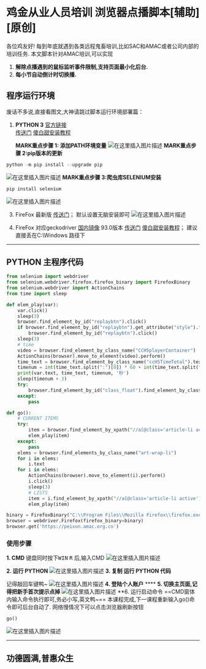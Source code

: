 
# 鸡金从业人员培训 浏览器点播脚本[辅助][原创]

各位鸡友好!
每到年底就遇到各类远程鬼畜培训,比如SAC和AMAC或者公司内部的培训任务.
本文脚本针对AMAC培训,可以实现

 1. **解除点播遇到的鼠标监听事件限制,支持页面最小化后台.**
 2. **每小节自动倒计时切换播.**
 

## 程序运行环境

废话不多说,直接看图文,大神请跳过脚本运行环境部署篇：
 1. **PYTHON 3** 
 [官方链接](https://www.python.org/downloads/release/python-3100/)  
 [传送门](https://www.python.org/ftp/python/3.10.0/python-3.10.0-amd64.exe) 
 [傻白甜安装教程](https://blog.csdn.net/qq_45502336/article/details/109531599)
 
 	**MARK重点步骤 1: 添加PATH环境变量**
![在这里插入图片描述](https://img-blog.csdnimg.cn/1b332aa9ee5d4671b9c4cedca560fb8d.png?x-oss-process=image/watermark,type_ZHJvaWRzYW5zZmFsbGJhY2s,shadow_50,text_Q1NETiBAcmFpbmNvYXQyMDA=,size_20,color_FFFFFF,t_70,g_se,x_16)	**MARK重点步骤 2:pip版本的更新**

```powershell
python -m pip install --upgrade pip
```
![在这里插入图片描述](https://img-blog.csdnimg.cn/5fde6ef59ea049068fb9f5f952b75e7f.png?x-oss-process=image/watermark,type_ZHJvaWRzYW5zZmFsbGJhY2s,shadow_50,text_Q1NETiBAcmFpbmNvYXQyMDA=,size_20,color_FFFFFF,t_70,g_se,x_16)	**MARK重点步骤 3:爬虫库SELENIUM安装**

```python
pip install selenium
```
![在这里插入图片描述](https://img-blog.csdnimg.cn/ab9ed890e8c2489c9abb8bab64fe42b2.png)



 3. FireFox 最新版 [传送门](https://download-ssl.firefox.com.cn/releases-sha2/stub/official/zh-CN/Firefox-latest.exe)；
 默认设置无脑安装即可
 ![在这里插入图片描述](https://img-blog.csdnimg.cn/3de60d01fff74b5a82991035be6227b9.png?x-oss-process=image/watermark,type_ZHJvaWRzYW5zZmFsbGJhY2s,shadow_50,text_Q1NETiBAcmFpbmNvYXQyMDA=,size_17,color_FFFFFF,t_70,g_se,x_16)

 4. FireFox 对应geckodriver [国内镜像](http://npm.taobao.org/mirrors/geckodriver/)  93.0版本 [传送门](http://npm.taobao.org/mirrors/geckodriver/v0.30.0/geckodriver-v0.30.0-win32.zip)
[傻白甜安装教程](https://blog.csdn.net/hy_696/article/details/80114065)；
建议直接丢在C:\Windows 路径下

----

## PYTHON 主程序代码

```python
from selenium import webdriver
from selenium.webdriver.firefox.firefox_binary import FirefoxBinary
from selenium.webdriver import ActionChains
from time import sleep

def elem_play(var):
    var.click()
    sleep(3)
    browser.find_element_by_id("replaybtn").click()
    if browser.find_element_by_id("replaybtn").get_attribute("style").find("display: block")!=-1:
        browser.find_element_by_id("replaybtn").click()
    sleep(3)
    # time
    video = browser.find_element_by_class_name("CCH5playerContainer")
    ActionChains(browser).move_to_element(video).perform()
    time_text = browser.find_element_by_class_name("ccH5TimeTotal").text
    timenum = int(time_text.split(":")[0]) * 60 + int(time_text.split(":")[1])
    print(var.text, time_text, timenum, '秒')
    sleep(timenum + 3)
    try:
        browser.find_element_by_id("class_float").find_element_by_class_name("btn-close").click()
    except:
        pass

def go():
    # CURRENT ITEMS
    try:
        item = browser.find_element_by_xpath("//a[@class='article-li active cur']")
        elem_play(item)
    except:
        pass
    elems = browser.find_elements_by_class_name("art-wrap-li")
    for i in elems:
        i.text
    for i in elems:
        ActionChains(browser).move_to_element(i).perform()
        i.click()
        sleep(3)
        # LISTS
        item = i.find_element_by_xpath("//a[@class='article-li active']")
        elem_play(item)

binary = FirefoxBinary("C:\\Program Files\\Mozilla Firefox\\firefox.exe")
browser = webdriver.Firefox(firefox_binary=binary)
browser.get('https://peixun.amac.org.cn')
```
### 使用步骤

 **1. CMD**
 键盘同时按下<kbd>WIN</kbd> <kbd>R</kbd> 后,输入CMD
 ![在这里插入图片描述](https://img-blog.csdnimg.cn/1201a6dcc3264af1b36217bcf882bc81.png?x-oss-process=image/watermark,type_ZHJvaWRzYW5zZmFsbGJhY2s,shadow_50,text_Q1NETiBAcmFpbmNvYXQyMDA=,size_14,color_FFFFFF,t_70,g_se,x_16)

 **2. 运行 PYTHON** 
![在这里插入图片描述](https://img-blog.csdnimg.cn/443d654ef0f845abbc1918d01fdf4d7e.png?x-oss-process=image/watermark,type_ZHJvaWRzYW5zZmFsbGJhY2s,shadow_50,text_Q1NETiBAcmFpbmNvYXQyMDA=,size_20,color_FFFFFF,t_70,g_se,x_16)
 **3. 复制 运行 PYTHON 代码** 
 
记得敲回车键鸭~
![在这里插入图片描述](https://img-blog.csdnimg.cn/99b8eb45a3134286be335cce5d3d66b6.png?x-oss-process=image/watermark,type_ZHJvaWRzYW5zZmFsbGJhY2s,shadow_50,text_Q1NETiBAcmFpbmNvYXQyMDA=,size_20,color_FFFFFF,t_70,g_se,x_16)
**4. 登陆个人账户** 
	****
**5. 切换主页面,记得把新手首次提示点掉** 
	![在这里插入图片描述](https://img-blog.csdnimg.cn/6350164641cf4cc180b4d970deba7ee8.png?x-oss-process=image/watermark,type_ZHJvaWRzYW5zZmFsbGJhY2s,shadow_50,text_Q1NETiBAcmFpbmNvYXQyMDA=,size_9,color_FFFFFF,t_70,g_se,x_16)
**6. 运行启动命令
==CMD窗体内输入命令执行即可,务必小写,英文鸭~==
本课程完成,下一课程重新输入go()命令即可后台自动了.
网络慢情况下可以点击浏览器刷新按钮

```python
go()
```

![在这里插入图片描述](https://img-blog.csdnimg.cn/804a0e7431e944acb2334a99659de92e.png?x-oss-process=image/watermark,type_ZHJvaWRzYW5zZmFsbGJhY2s,shadow_50,text_Q1NETiBAcmFpbmNvYXQyMDA=,size_20,color_FFFFFF,t_70,g_se,x_16)


---
## 功德圆满,普惠众生













